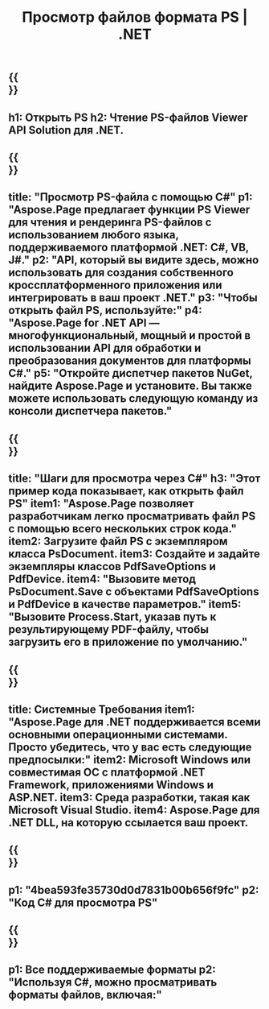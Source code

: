 ﻿---
translation: true
template: /_templates/_viewer-child-net.md
title: Просмотр файлов формата PS | .NET
url: /net/viewer/ps/
description: Откройте для просмотра файлов PS. Исходный код C# для загрузки, рендеринга и отображения документов PS на платформе .NET Framework, в приложениях Windows и ASP.NET.
informat: PS
otherformats: XPS EPS
---

{{<section banner>}}
---
h1: Открыть PS
h2: Чтение PS-файлов Viewer API Solution для .NET.
---

{{<section overview>}}
---
title: "Просмотр PS-файла с помощью C#"
p1: "Aspose.Page предлагает функции PS Viewer для чтения и рендеринга PS-файлов с использованием любого языка, поддерживаемого платформой .NET: C#, VB, J#."
p2: "API, который вы видите здесь, можно использовать для создания собственного кроссплатформенного приложения или интегрировать в ваш проект .NET."
p3: "Чтобы открыть файл PS, используйте:"
p4: "Aspose.Page for .NET API — многофункциональный, мощный и простой в использовании API для обработки и преобразования документов для платформы C#."
p5: "Откройте диспетчер пакетов NuGet, найдите Aspose.Page и установите. Вы также можете использовать следующую команду из консоли диспетчера пакетов."
---

{{<section feature1>}}
---
title: "Шаги для просмотра через C#"
h3: "Этот пример кода показывает, как открыть файл PS"
item1: "Aspose.Page позволяет разработчикам легко просматривать файл PS с помощью всего нескольких строк кода."
item2: Загрузите файл PS с экземпляром класса PsDocument.
item3: Создайте и задайте экземпляры классов PdfSaveOptions и PdfDevice.
item4: "Вызовите метод PsDocument.Save с объектами PdfSaveOptions и PdfDevice в качестве параметров."
item5: "Вызовите Process.Start, указав путь к результирующему PDF-файлу, чтобы загрузить его в приложение по умолчанию."
---

{{<section feature2>}}
---
title: Системные Требования
item1: "Aspose.Page для .NET поддерживается всеми основными операционными системами. Просто убедитесь, что у вас есть следующие предпосылки:"
item2: Microsoft Windows или совместимая ОС с платформой .NET Framework, приложениями Windows и ASP.NET.
item3: Среда разработки, такая как Microsoft Visual Studio.
item4: Aspose.Page для .NET DLL, на которую ссылается ваш проект.
---

{{<section gist>}}
---
p1: "4bea593fe35730d0d7831b00b656f9fc"
p2: "Код C# для просмотра PS"
---

{{<section otherformats>}}
---
p1: Все поддерживаемые форматы
p2: "Используя С#, можно просматривать форматы файлов, включая:"
---

